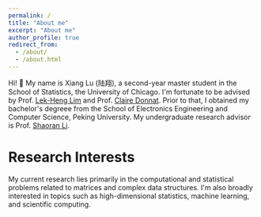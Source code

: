 ```yaml
---
permalink: /
title: "About me"
excerpt: "About me"
author_profile: true
redirect_from: 
  - /about/
  - /about.html
---
```


Hi! :wave: My name is Xiang Lu (陆翔), a second-year master student in the School of Statistics, the University of Chicago. 
I'm fortunate to be advised by Prof. [Lek-Heng Lim](https://www.stat.uchicago.edu/~lekheng/) and Prof. [Claire Donnat](https://donnate.github.io/). 
Prior to that, I obtained my bachelor's degreee from the School of Electronics Engineering and Computer Science, Peking University. My undergraduate research advisor is Prof. [Shaoran Li](https://lishaoran.com/).

Research Interests
=====
My current research lies primarily in the computational and statistical problems related to matrices and complex data structures. 
I'm also broadly interested in topics such as high-dimensional statistics, machine learning, and scientific computing.
